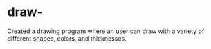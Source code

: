 # draw-
Created a drawing program where an user can draw with a variety of different shapes, colors, and thicknesses.
